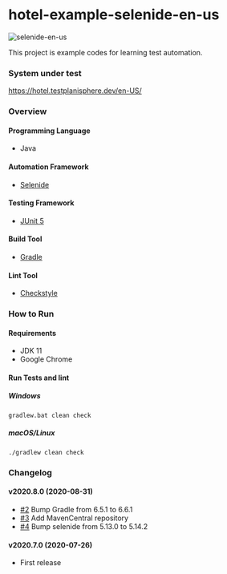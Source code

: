 # hotel-example-selenide-en-us

![selenide-en-us](https://github.com/testplanisphere/hotel-example-selenide-en-us/workflows/selenide-en-us/badge.svg)

This project is example codes for learning test automation.

### System under test

https://hotel.testplanisphere.dev/en-US/

### Overview

#### Programming Language

* Java

#### Automation Framework

* [Selenide](https://selenide.org/)

#### Testing Framework

* [JUnit 5](https://junit.org/junit5/)

#### Build Tool

* [Gradle](https://gradle.org/)

#### Lint Tool

* [Checkstyle](https://checkstyle.sourceforge.io/)

### How to Run

#### Requirements

* JDK 11
* Google Chrome

#### Run Tests and lint

##### Windows

```
gradlew.bat clean check
```

##### macOS/Linux

```
./gradlew clean check
```

### Changelog

#### v2020.8.0 (2020-08-31)

* [#2](https://github.com/testplanisphere/hotel-example-selenide-en-us/pull/2) Bump Gradle from 6.5.1 to 6.6.1
* [#3](https://github.com/testplanisphere/hotel-example-selenide-en-us/pull/3) Add MavenCentral repository
* [#4](https://github.com/testplanisphere/hotel-example-selenide-en-us/pull/4) Bump selenide from 5.13.0 to 5.14.2

#### v2020.7.0 (2020-07-26)

* First release

